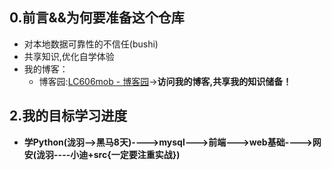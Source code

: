 ## 0.前言&&为何要准备这个仓库

- 对本地数据可靠性的不信任(bushi)
- 共享知识,优化自学体验
- 我的博客：
  - 博客园:[LC606mob - 博客园](https://www.cnblogs.com/lcmob)->**访问我的博客,共享我的知识储备！**

## 2.我的目标学习进度

+ **学Python(泷羽-->黑马8天)---->mysql--->前端--->web基础---->网安(泷羽----小迪+src{一定要注重实战})**

